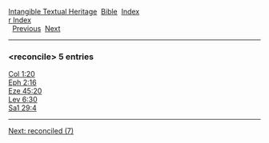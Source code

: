 [Intangible Textual Heritage](../../index)  [Bible](../index) 
[Index](index)   
[r Index](_r_)  
  [Previous](c09231)  [Next](c09233) 

------------------------------------------------------------------------

### &lt;reconcile&gt; 5 entries

[Col 1:20](../kjv/col001.htm#020)  
[Eph 2:16](../kjv/eph002.htm#016)  
[Eze 45:20](../kjv/eze045.htm#020)  
[Lev 6:30](../kjv/lev006.htm#030)  
[Sa1 29:4](../kjv/sa1029.htm#004)  

------------------------------------------------------------------------

[Next: reconciled (7)](c09233)
